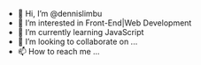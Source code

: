 - 👋 Hi, I’m @dennislimbu
- 👀 I’m interested in Front-End|Web Development
- 🌱 I’m currently learning JavaScript
- 💞️ I’m looking to collaborate on ...
- 📫 How to reach me ...

<!---
dennislimbu/dennislimbu is a ✨ special ✨ repository because its `README.md` (this file) appears on your GitHub profile.
You can click the Preview link to take a look at your changes.
--->
